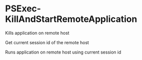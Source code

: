 # PSExec-KillAndStartRemoteApplication

Kills application on remote host

Get current session id of the remote host

Runs application on remote host using current session id